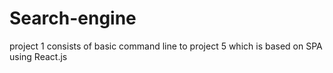 # Search-engine
project 1 consists of basic command line to project 5 which is based on SPA using React.js
